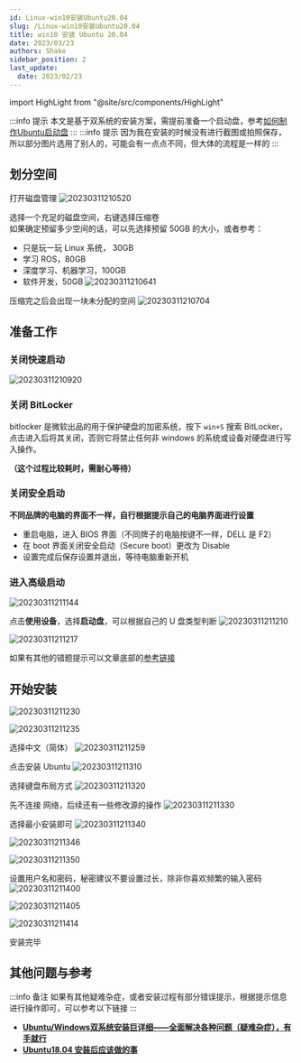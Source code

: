 ```yaml
---
id: Linux-win10安装Ubuntu20.04
slug: /Linux-win10安装Ubuntu20.04
title: win10 安装 Ubuntu 20.04
date: 2023/03/23
authors: Shake
sidebar_position: 2
last_update:
  date: 2023/02/23
---
```


import HighLight from "@site/src/components/HighLight"

:::info 提示
本文是基于双系统的安装方案，需提前准备一个启动盘，参考<HighLight>[如何制作Ubuntu启动盘](/docs/Stack/Linux/如何制作Ubuntu启动盘.md)</HighLight>
:::
:::info 提示
因为我在安装的时候没有进行截图或拍照保存，所以部分图片选用了别人的，可能会有一点点不同，但大体的流程是一样的
:::

## 划分空间

打开磁盘管理
![20230311210520](https://shake-picture.oss-cn-guangzhou.aliyuncs.com/Docusaurus/docs/Stack/Linux/20230311210520.png)

选择一个充足的磁盘空间，右键选择压缩卷<br/>
如果确定预留多少空间的话，可以先选择预留 50GB 的大小，或者参考：

- 只是玩一玩 Linux 系统， 30GB
- 学习 ROS，80GB
- 深度学习、机器学习，100GB
- 软件开发，50GB
![20230311210641](https://shake-picture.oss-cn-guangzhou.aliyuncs.com/Docusaurus/docs/Stack/Linux/20230311210641.png)

压缩完之后会出现一块未分配的空间
![20230311210704](https://shake-picture.oss-cn-guangzhou.aliyuncs.com/Docusaurus/docs/Stack/Linux/20230311210704.png)

## 准备工作

### 关闭快速启动

![20230311210920](https://shake-picture.oss-cn-guangzhou.aliyuncs.com/Docusaurus/docs/Stack/Linux/20230311210920.png)

### 关闭 BitLocker

bitlocker 是微软出品的用于保护硬盘的加密系统，按下 `win+S` 搜索 BitLocker，点击进入后将其关闭，否则它将禁止任何非 windows 的系统或设备对硬盘进行写入操作。

**（这个过程比较耗时，需耐心等待）**

### 关闭安全启动

**不同品牌的电脑的界面不一样，自行根据提示自己的电脑界面进行设置**

- 重启电脑，进入 BIOS 界面（不同牌子的电脑按键不一样，DELL 是 F2）
- 在 boot 界面关闭安全启动（Secure boot）更改为 Disable
- 设置完成后保存设置并退出，等待电脑重新开机

### 进入高级启动

![20230311211144](https://shake-picture.oss-cn-guangzhou.aliyuncs.com/Docusaurus/docs/Stack/Linux/20230311211144.png)

点击**使用设备**，选择**启动盘**，可以根据自己的 U 盘类型判断
![20230311211210](https://shake-picture.oss-cn-guangzhou.aliyuncs.com/Docusaurus/docs/Stack/Linux/20230311211210.png)

![20230311211217](https://shake-picture.oss-cn-guangzhou.aliyuncs.com/Docusaurus/docs/Stack/Linux/20230311211217.png)

如果有其他的错题提示可以文章底部的[参考链接](#其他问题与参考)

## 开始安装

![20230311211230](https://shake-picture.oss-cn-guangzhou.aliyuncs.com/Docusaurus/docs/Stack/Linux/20230311211230.png)

![20230311211235](https://shake-picture.oss-cn-guangzhou.aliyuncs.com/Docusaurus/docs/Stack/Linux/20230311211235.png)

选择中文（简体）
![20230311211259](https://shake-picture.oss-cn-guangzhou.aliyuncs.com/Docusaurus/docs/Stack/Linux/20230311211259.png)

点击安装 Ubuntu
![20230311211310](https://shake-picture.oss-cn-guangzhou.aliyuncs.com/Docusaurus/docs/Stack/Linux/20230311211310.png)

选择键盘布局方式
![20230311211320](https://shake-picture.oss-cn-guangzhou.aliyuncs.com/Docusaurus/docs/Stack/Linux/20230311211320.png)

先不连接 网络，后续还有一些修改源的操作
![20230311211330](https://shake-picture.oss-cn-guangzhou.aliyuncs.com/Docusaurus/docs/Stack/Linux/20230311211330.png)

选择最小安装即可
![20230311211340](https://shake-picture.oss-cn-guangzhou.aliyuncs.com/Docusaurus/docs/Stack/Linux/20230311211340.png)

![20230311211346](https://shake-picture.oss-cn-guangzhou.aliyuncs.com/Docusaurus/docs/Stack/Linux/20230311211346.png)

![20230311211350](https://shake-picture.oss-cn-guangzhou.aliyuncs.com/Docusaurus/docs/Stack/Linux/20230311211350.png)

设置用户名和密码，秘密建议不要设置过长，除非你喜欢频繁的输入密码
![20230311211400](https://shake-picture.oss-cn-guangzhou.aliyuncs.com/Docusaurus/docs/Stack/Linux/20230311211400.png)

![20230311211405](https://shake-picture.oss-cn-guangzhou.aliyuncs.com/Docusaurus/docs/Stack/Linux/20230311211405.png)

![20230311211414](https://shake-picture.oss-cn-guangzhou.aliyuncs.com/Docusaurus/docs/Stack/Linux/20230311211414.png)

安装完毕

## 其他问题与参考

:::info 备注
如果有其他疑难杂症，或者安装过程有部分错误提示，根据提示信息进行操作即可，可以参考以下链接
:::

- **[Ubuntu/Windows双系统安装巨详细——全面解决各种问题（疑难杂症），有手就行](https://blog.csdn.net/NeoZng/article/details/122779035?spm=1001.2014.3001.5506)**
- **[Ubuntu18.04 安装后应该做的事](https://blog.csdn.net/hymanjack/article/details/80285400?spm=1001.2014.3001.5506)**
